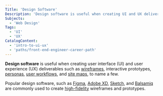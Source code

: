```yaml
---
Title: 'Design Software'
Description: 'Design software is useful when creating UI and UX deliverables.'
Subjects:
  - 'Web Design'
Tags:
  - 'UI'
  - 'UX'
CatalogContent:
  - 'intro-to-ui-ux'
  - 'paths/front-end-engineer-career-path'
---
```


**Design software** is useful when creating user interface (UI) and user experience (UX) deliverables such as [wireframes](https://www.codecademy.com/resources/docs/uiux/wireframe), interactive prototypes, [personas](https://www.codecademy.com/resources/docs/uiux/persona), [user workflows](https://www.codecademy.com/resources/docs/uiux/user-workflows), and [site maps](https://www.codecademy.com/resources/docs/uiux/site-map), to name a few.

Popular design software, such as [Figma](https://www.figma.com), [Adobe XD](https://www.adobe.com/products/xd.html), [Sketch](https://www.sketch.com), and [Balsamiq](https://balsamiq.com) are commonly used to create [high-fidelity](https://www.codecademy.com/resources/docs/uiux/high-fidelity) wireframes and prototypes.
